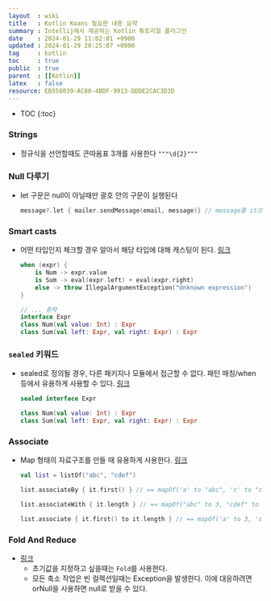 ```yaml
---
layout  : wiki
title   : Kotlin Koans 필요한 내용 요약
summary : Intellij에서 제공하는 Kotlin 튜토리얼 플러그인 
date    : 2024-01-29 11:02:01 +0900
updated : 2024-01-29 20:25:07 +0900
tag     : kotlin
toc     : true
public  : true
parent  : [[Kotlin]]
latex   : false
resource: EB558039-AC80-4BDF-9913-DDDE2CAC3D3D
---
```

* TOC
{:toc}

### Strings
- 정규식을 선언할때도 큰따옴표 3개를 사용한다 `"""\d{2}"""`

### Null 다루기
- let 구문은 null이 아닐때만 괄호 안의 구문이 실행된다
	```kotlin
	message?.let { mailer.sendMessage(email, message)} // message를 it으로도 가능
	```
 
### Smart casts

- 어떤 타입인지 체크할 경우 알아서 해당 타입에 대해 캐스팅이 된다. [링크](https://kotlinlang.org/docs/typecasts.html#smart-casts)
	
	```kotlin
	when (expr) {
		is Num -> expr.value
		is Sum -> eval(expr.left) + eval(expr.right)
		else -> throw IllegalArgumentException("Unknown expression")
	}

	// ... 중략
	interface Expr
	class Num(val value: Int) : Expr
	class Sum(val left: Expr, val right: Expr) : Expr
	```

### `sealed` 키워드

- sealed로 정의될 경우, 다른 패키지나 모듈에서 접근할 수 없다. 패턴 매칭/when 등에서 유용하게 사용할 수 있다. [링크](https://kotlinlang.org/docs/sealed-classes.html)

	```kotlin
	sealed interface Expr

	class Num(val value: Int) : Expr
	class Sum(val left: Expr, val right: Expr) : Expr
	```

### Associate

- Map 형태의 자료구조를 만들 때 유용하게 사용한다. [링크](https://kotlinlang.org/docs/collection-transformations.html#associate)
 
	```kotlin
	val list = listOf("abc", "cdef")

	list.associateBy { it.first() } // == mapOf('a' to "abc", 'c' to "cdef")

	list.associateWith { it.length } // == mapOf("abc" to 3, "cdef" to 4)

	list.associate { it.first() to it.length } // == mapOf('a' to 3, 'c' to 4)
	```				

### Fold And Reduce

- [링크](https://kotlinlang.org/docs/collection-aggregate.html#fold-and-reduce)
	- 초기값을 지정하고 싶을때는 `Fold`를 사용한다.
	- 모든 축소 작업은 빈 컬렉션일때는 Exception을 발생한다. 이에 대응하려면 orNull을 사용하면 null로 받을 수 있다.


